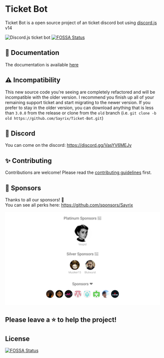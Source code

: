 # Ticket Bot

Ticket Bot is a open source project of an ticket discord bot using [discord.js](https://discord.js.org) v14

![Discord.js ticket bot](https://i.imgur.com/564YXvR.png)
[![FOSSA Status](https://app.fossa.com/api/projects/git%2Bgithub.com%2FSayrix%2FTicket-Bot.svg?type=shield)](https://app.fossa.com/projects/git%2Bgithub.com%2FSayrix%2FTicket-Bot?ref=badge_shield)

## 📄 Documentation

The documentation is available [here](https://doc.ticket.pm/)

## ⚠️ Incompatibility
This new source code you're seeing are completely refactored and will be incompatible with the older version.
I recommend you finish up all of your remaining support ticket and start migrating to the newer version.
If you prefer to stay in the older version, you can download anything that is less than `3.0.0` from the release
or clone from the `old` branch (i.e. `git clone -b old https://github.com/Sayrix/Ticket-Bot.git`)

## 💬 Discord

You can come on the discord: https://discord.gg/VasYV6MEJy

## ✨ Contributing

Contributions are welcome! Please read the [contributing guidelines](https://github.com/Sayrix/Ticket-Bot/blob/main/CONTRIBUTING.md) first.

## 💎 Sponsors
Thanks to all our sponsors! 🙏  
You can see all perks here: https://github.com/sponsors/Sayrix
<p align="center">
  <a href="https://cdn.jsdelivr.net/gh/sayrix/sponsors/sponsors.svg">
    <img src='https://raw.githubusercontent.com/Sayrix/sponsors/main/sponsors.svg'/>
  </a>
</p>

## Please leave a ⭐ to help the project!


## License
[![FOSSA Status](https://app.fossa.com/api/projects/git%2Bgithub.com%2FSayrix%2FTicket-Bot.svg?type=large)](https://app.fossa.com/projects/git%2Bgithub.com%2FSayrix%2FTicket-Bot?ref=badge_large)
